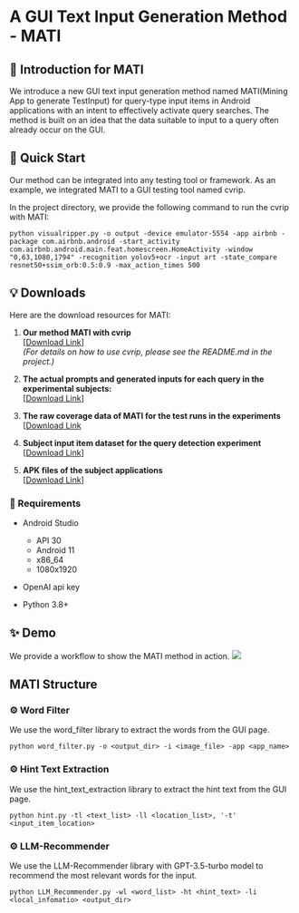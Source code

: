 # A GUI Text Input Generation Method - MATI
## 🔆 Introduction for MATI

We introduce a new GUI text input generation method named MATI(Mining App to generate TestInput) for query-type input items in Android applications with an intent to effectively activate query searches. The method is built on an idea that the data suitable to input to a query often already occur on the GUI.

## 🚀 Quick Start

Our method can be integrated into any testing tool or framework. As an example, we integrated MATI to a GUI testing tool named cvrip. 

In the project directory, we provide the following command to run the cvrip with MATI:
```shell
python visualripper.py -o output -device emulator-5554 -app airbnb -package com.airbnb.android -start_activity com.airbnb.android.main.feat.homescreen.HomeActivity -window "0,63,1080,1794" -recognition yolov5+ocr -input art -state_compare resnet50+ssim_orb:0.5:0.9 -max_action_times 500
```

## 💡 Downloads<a name="tips"></a>

Here are the download resources for MATI:

1. **Our method MATI with cvrip**  
   [[Download Link](https://pan.nuaa.edu.cn/share/dba7d689a644f1cd0301ecc576?lang=en)]  
   *(For details on how to use cvrip, please see the README.md in the project.)*

2. **The actual prompts and generated inputs for each query in the experimental subjects:**  
   [[Download Link](https://pan.nuaa.edu.cn/share/1287b059ce3ef9dae134c73a4c?lang=en)]

3. **The raw coverage data of MATI for the test runs in the experiments**  
   [[Download Link](https://pan.nuaa.edu.cn/share/6225215732cd3e057cc147c211?lang=en])

4. **Subject input item dataset for the query detection experiment**  
   [[Download Link](https://pan.nuaa.edu.cn/share/e1ca23d1bee47c397fa9b556e5?lang=en)]

5. **APK files of the subject applications**  
   [[Download Link](https://pan.nuaa.edu.cn/share/0d24329c1002c96fe918b1ae88?lang=en)]

### 📝 Requirements
- Android Studio
    - API 30
    - Android 11
    - x86_64
    - 1080x1920

- OpenAI api key

- Python 3.8+

## ✨ Demo
We provide a workflow to show the MATI method in action.
![](./assets/workflow.png)

## MATI Structure

### ⚙️ Word Filter

We use the word_filter library to extract the words from the GUI page.

```python word_filter.py -o <output_dir> -i <image_file> -app <app_name>```

### ⚙️ Hint Text Extraction
We use the hint_text_extraction library to extract the hint text from the GUI page.

```python hint.py -tl <text_list> -ll <location_list>, '-t' <input_item_location>```

### ⚙️ LLM-Recommender

We use the LLM-Recommender library with GPT-3.5-turbo model to recommend the most relevant words for the input.

```python LLM_Recommender.py -wl <word_list> -ht <hint_text> -li <local_infomatio> <output_dir>```
